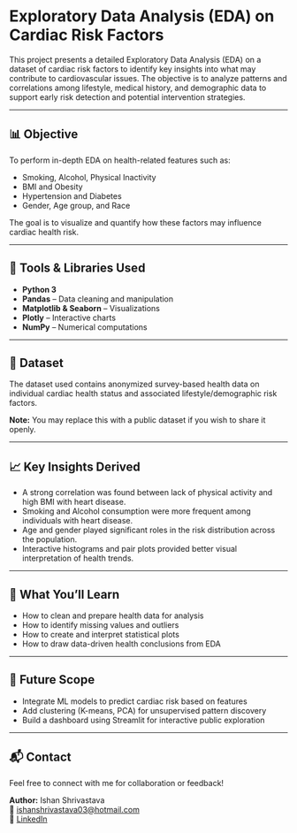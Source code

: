 # Exploratory Data Analysis (EDA) on Cardiac Risk Factors

This project presents a detailed Exploratory Data Analysis (EDA) on a dataset of cardiac risk factors to identify key insights into what may contribute to cardiovascular issues. The objective is to analyze patterns and correlations among lifestyle, medical history, and demographic data to support early risk detection and potential intervention strategies.

---

## 📊 Objective

To perform in-depth EDA on health-related features such as:

- Smoking, Alcohol, Physical Inactivity  
- BMI and Obesity
- Hypertension and Diabetes
- Gender, Age group, and Race

The goal is to visualize and quantify how these factors may influence cardiac health risk.

---

## 🔧 Tools & Libraries Used

- **Python 3**
- **Pandas** – Data cleaning and manipulation  
- **Matplotlib & Seaborn** – Visualizations  
- **Plotly** – Interactive charts  
- **NumPy** – Numerical computations

---

## 📁 Dataset

The dataset used contains anonymized survey-based health data on individual cardiac health status and associated lifestyle/demographic risk factors.

**Note:** You may replace this with a public dataset if you wish to share it openly.

---

## 📈 Key Insights Derived

- A strong correlation was found between lack of physical activity and high BMI with heart disease.
- Smoking and Alcohol consumption were more frequent among individuals with heart disease.
- Age and gender played significant roles in the risk distribution across the population.
- Interactive histograms and pair plots provided better visual interpretation of health trends.

---

## 📌 What You’ll Learn

- How to clean and prepare health data for analysis  
- How to identify missing values and outliers  
- How to create and interpret statistical plots  
- How to draw data-driven health conclusions from EDA

---

## 🧠 Future Scope

- Integrate ML models to predict cardiac risk based on features  
- Add clustering (K-means, PCA) for unsupervised pattern discovery  
- Build a dashboard using Streamlit for interactive public exploration

---

## 📬 Contact

Feel free to connect with me for collaboration or feedback!

**Author:** Ishan Shrivastava  
📧 [ishanshrivastava03@hotmail.com](mailto:ishanshrivastava03@hotmail.com)  
🔗 [LinkedIn](https://www.linkedin.com/in/ishan-shrivastava-7a6262261)  
